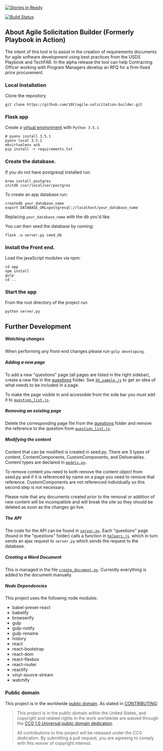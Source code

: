 [![Stories in Ready](https://badge.waffle.io/18F/agile-solicitation-builder.png?label=ready&title=Ready)](https://waffle.io/18F/playbook-in-action)

[![Build Status](https://travis-ci.org/18F/agile-solicitation-builder.svg?branch=master)](https://travis-ci.org/18F/playbook-in-action)

## About Agile Solicitation Builder (Formerly Playbook in Action)
The intent of this tool is to assist in the creation of requirements documents for agile software development using best practices from the USDS Playbook and TechFAR. In the alpha release the tool can help Contracting Officer working with Program Managers develop an RFQ for a firm-fixed price procurement.


### Local Installation
Clone the repository
```
git clone https://github.com/18F/agile-solicitation-builder.git
```
### Flask app

Create a [virtual environment](https://github.com/yyuu/pyenv-virtualenvwrapper) with `Python 3.5.1`

```
# pyenv install 3.5.1
pyenv local 3.5.1
mkvirtualenv asb
pip install -r requirements.txt
```

### Create the database.
If you do not have postgresql installed run:
```
brew install postgres
initdb /usr/local/var/postgres
```

To create an app database run:
```
createdb your_database_name
export DATABASE_URL=postgresql://localhost/your_database_name
```

Replacing `your_database_name` with the db you'd like.

You can then seed the database by running:
```
flask -a server.py seed_db
```

### Install the Front end.
Load the javaScript modules via npm:

```
cd app
npm install
gulp
cd ..
```

### Start the app
From the root directory of the project run
```
python server.py
```


## Further Development

##### Watching changes
When performing any front-end changes please run `gulp developing`.

##### Adding a new page

To add a new "questions" page (all pages are listed in the right sidebar), create a new file in the [questions](https://github.com/18F/agile-solicitation-builder/tree/master/app/src/questions) folder. See [`XX_sample.js`](https://github.com/18F/agile-solicitation-builder/blob/master/app/src/questions/XX_sample.js) to get an idea of what needs to be included in a page.

To make the page visible in and accessible from the side bar you must add it to [`question_list.js`](https://github.com/18F/agile-solicitation-builder/blob/master/app/src/question_list.js).

##### Removing an existing page

Delete the corresponding page file from the [questions](https://github.com/18F/agile-solicitation-builder/tree/master/app/src/questions) folder and remove the reference to the question from [`question_list.js`](https://github.com/18F/agile-solicitation-builder/blob/master/app/src/question_list.js).

##### Modifying the content

Content that can be modified is created in seed.py. There are 3 types of content, ContentComponents, CustomComponents, and Deliverables. Content types are declared in [`models.py`](https://github.com/18F/agile-solicitation-builder/blob/master/models.py).

To remove content you need to both remove the content object from seed.py and if it is referenced by name on a page you need to remove that reference. CustomComponents are not referenced individually so this second step is not necessary.

Please note that any documents created prior to the removal or addition of new content will be incompatible and will break the site so they should be deleted as soon as the changes go live.

##### The API

The code for the API can be found in [`server.py`](https://github.com/18F/agile-solicitation-builder/blob/master/server.py). Each "questions" page (found in the "questions" folder) calls a function in [`helpers.js`](https://github.com/18F/agile-solicitation-builder/blob/master/app/helpers.js). which in turn sends an ajax request to `server.py` which sends the request to the database.

##### Creating a Word Document

This is managed in the file [`create_document.py`](https://github.com/18F/agile-solicitation-builder/blob/master/create_document.py). Currently everything is added to the document manually.

##### Node Dependencies
This project uses the following node modules:

  - babel-preset-react
  - babelify
  - browserify
  - gulp
  - gulp-notify
  - gulp-rename
  - history
  - react
  - react-bootstrap
  - react-dom
  - react-flexbox
  - react-router
  - reactify
  - vinyl-source-stream
  - watchify


### Public domain

This project is in the worldwide [public domain](LICENSE.md). As stated in [CONTRIBUTING](CONTRIBUTING.md):

> This project is in the public domain within the United States, and copyright and related rights in the work worldwide are waived through the [CC0 1.0 Universal public domain dedication](https://creativecommons.org/publicdomain/zero/1.0/).
>
> All contributions to this project will be released under the CC0 dedication. By submitting a pull request, you are agreeing to comply with this waiver of copyright interest.
